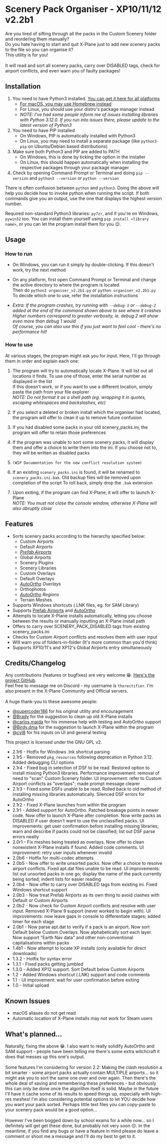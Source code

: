 # Scenery Pack Organiser - XP10/11/12 v2.2b1

Are you tired of sifting through all the packs in the Custom Scenery folder and reordering them manually?\
Do you hate having to start and quit X-Plane just to add new scenery packs to the file so you can organise it?\
This utility is for you!\
<br>
It will read and sort all scenery packs, carry over DISABLED tags, check for airport conflicts, and even warn you of faulty packages! 


## Installation
1. You need to have Python3 installed. [You can get it here for all platforms](https://www.python.org/downloads/)
    - [For macOS, you may use Homebrew instead](https://docs.python-guide.org/starting/install3/osx/)
    - For Linux, you should use your distro's package manager instead
    - *NOTE: I've had some people inform me of issues installing libraries with Python 3.12.0. If you run into issues there, please update to the latest version of Python3*
2. You need to have PIP installed
    - On Windows, PIP is automatically installed with Python3
    - On Linux, you may need to install a separate package (like `python3-pip` on Ubuntu/Debian based distributions)
3. Make sure both Python3 and PIP are added to PATH
    - On Windows, this is done by ticking the option in the installer
    - On Linux, this should happen automatically when installing the respective packages through your package manager
4. Check by opening Command Prompt or Terminal and doing `pip --version` and `python3 --version` or `python --version`

There is often confusion between `python` and `python3`. Doing the above will help you decide how to invoke python when running the script. If both commands give you an output, use the one that displays the highest version number.
<br>

Required non-standard Python3 libraries: `py7zr`, and if you're on Windows, `pywin32` too. You can install them yourself using `pip install <library name>`, or you can let the program install them for you :wink:.

## Usage
### How to run
- On Windows, you can run it simply by double-clicking. If this doesn't work, try the next method

- On any platform, first open Command Prompt or Terminal and change the active directory to where the program is located\
Then do `python3 organiser_v2.2b1.py` or `python organiser_v2.2b1.py`\
To decide which one to use, refer the installation instructions

- *Extra: If the program crashes, try running with `--debug-1` or `--debug-2` added at the end of the command shown above to see where it crashes*\
*Higher numbers correspond to greater verbosity, ie. debug 2 will show even more than debug 1 would*\
*Of course, you can also use this if you just want to feel cool - there's no performance hit!*


### How to use
At various stages, the program might ask you for input. Here, I'll go through them in order and explain each one:
1. The program will try to automatically locate X-Plane. It will list out all locations it finds. To use one of those, enter the serial number as displayed in the list\
If this doesn't work, or if you want to use a different location, simply paste the path from your file explorer\
*NOTE: Do not format it as a shell path (eg. wrapping it in quotes, escaping whitespaces and backslashes, etc)*

2. If you select a deleted or broken install which the organiser had located, the program will offer to clean it up to remove future confusion

3. If you had disabled some packs in your old scenery_packs.ini, the program will offer to retain those preferences

4. If the program was unable to sort some scenery packs, it will display them and offer a choice to write them into the ini. If you choose not to, they will be written as disabled packs

5. `(WIP Documentation for the new conflict resolution system)`

6. If an existing `scenery_packs.ini` is found, it will be renamed to `scenery_packs.ini.bak`. Old backup files will be removed upon completion of the script
To roll back, simply drop the `.bak` extension

7. Upon exiting, if the program can find X-Plane, it will offer to launch X-Plane\
*NOTE: You must not close the console window, otherwise X-Plane will also abruptly close*


## Features
- Sorts scenery packs according to the hierarchy specified below:
    - Custom Airports
    - Default Airports
    - *[Prefab Airports](https://forums.x-plane.org/index.php?/files/file/27582-prefab-scenery-for-25000-airports/)*
    - Global Airports
    - Scenery Plugins
    - Scenery Libraries
    - Custom Overlays
    - Default Overlays
    - *[AutoOrtho](https://forums.x-plane.org/index.php?/forums/topic/259020-autoortho-streaming-ortho-imagery-for-x-plane-12-and-11/) Overlays*
    - Orthophotos
    - *[AutoOrtho](https://forums.x-plane.org/index.php?/forums/topic/259020-autoortho-streaming-ortho-imagery-for-x-plane-12-and-11/) Regions*
    - Terrain Meshes
- Supports Windows shortcuts (.LNK files, eg. for SAM Library)
- Supports [Prefab Airports](https://forums.x-plane.org/index.php?/files/file/27582-prefab-scenery-for-25000-airports/) and [AutoOrtho](https://forums.x-plane.org/index.php?/forums/topic/259020-autoortho-streaming-ortho-imagery-for-x-plane-12-and-11/)
- Attempts to locate X-Plane installs automatically, letting you choose between the results or manually inputting an X-Plane install path
- Offers to carry over SCENERY_PACK_DISABLED tags from existing scenery_packs.ini
- Checks for Custom Airport conflicts and resolves them with user input
- Will warn you of folders-in-folder (It's more common than you'd think)
- Supports XP10/11's and XP12's Global Airports entry simultaneously


## Credits/Changelog
Any contributions (features or bugfixes) are very welcome :grin:. [Here's the project GitHub](https://github.com/therectifier/SceneryPacksOrganiser/).\
Feel free to message me on Discord - my username is `therectifier`. I'm also present in the X-Plane Community and Official servers.\
<br>
A huge thank-you to these awesome people:
- [@supercoder186](https://forums.x-plane.org/index.php?/profile/567626-supercoder186/) for his original utility and encouragement 
- [@Brady](https://forums.x-plane.org/index.php?/profile/7654-brady/) for the suggestion to clean up old X-Plane installs
- [@carlos maida](https://forums.x-plane.org/index.php?/profile/113644-carlos-maida/) for his immense help with testing and AutoOrtho support
- [@Birdy.dma](https://forums.x-plane.org/index.php?/profile/147165-birdydma/) for the suggestion to launch X-Plane within the program
- [@cyl8](https://forums.x-plane.org/index.php?/profile/327870-cyl8/) for his inputs on UI and general testing

This project is licensed under the GNU GPL v2.
- 2.1r6 - Hotfix for Windows .lnk shortcut parsing
- 2.1r5 - Removed `pkg_resources` following deprecation in Python 3.12. Added debugging CLI options
- 2.1r4 - Fixed bug in selection of DSF to be read. Restored option to install missing Python3 libraries. Performance improvement: removal of need to "scan" Custom Scenery folder. UI improvement: refer to Custom Airport conflicts as "overlaps"; made prompt message clearer
- 2.1r3 - Fixed some DSFs unable to be read. Rolled back to old method of installing missing libraries automatically. Silenced DSF errors for AutoOrtho
- 2.1r2 - Fixed X-Plane launches from within the program
- 2.1r1 - Added support for AutoOrtho. Patched breakage points in newer code. Now offer to launch X-Plane after completion. Now write packs as DISABLED if user doesn't want to use the unclassified packs. UI improvements: get user confirmation before installing missing libraries; warn and describe if packs could not be classified; list out DSF parse errors neatly
- 2.0r1 - Fix meshes being treated as overlays. Now offer to clean nonexistent X-Plane installs if found. Added code comments. UI improvement: retry user inputs whenever invalid
- 2.0b6 - Hotfix for multi-codec attempts
- 2.0b5 - Now offer to write unsorted packs. Now offer a choice to resolve airport conflicts. Fixed apt.dat files unable to be read. UI improvements: list out unsorted packs in one go; display the name of the pack currently being sorted; indent lists for easier reading
- 2.0b4 - Now offer to carry over DISABLED tags from existing ini. Fixed Windows shortcut support
- 2.0b3 - Now treat Prefab Airports as its own thing to avoid clashes with Default or Custom Airports
- 2.0b2 - Now check for Custom Airport conflicts and resolve with user input. Removed X-Plane 9 support (never worked to begin with). UI improvements: now leave gaps in console to differentiate stages; added timer for each stage
- 2.0b1 - Now parse apt.dat to verify if a pack is an airport. Now sort Default below Custom Overlays. Now alphabetically sort each layer. Now support "Earth Nav data" and other non-conventional capitalisations within packs
- 1.4b1 - Now attempt to locate XP installs (only available for direct downloads)
- 1.3.2 - Hotfix for syntax error
- 1.3.1 - Fixed packs getting jumbled
- 1.3.0 - Added XP12 support. Sort Default below Custom Airports
- 1.2 - Added Windows shortcut (.LNK) support and code comments
- 1.1 - UI improvement: wait for user confirmation before exiting
- 1.0 - Initial upload


## Known Issues
- macOS aliases do not get read
- Automatic location of X-Plane installs may not work for Steam users

## What's planned...
Naturally, fixing the above :grin:. I also want to really solidify AutoOrtho and SAM support - people have been telling me there's some extra witchcraft it does that messes up this one's output.\
<br>
Some features I'm considering for version 2.2: Making the clash resolution a bit smarter - some airport packs actually contain MULTIPLE airports... so it might ask you to sort the same one over and over again. Then there's the whole deal of saving and remembering these preferences - but obviously this can only be done once the algorithm itself is solid. Maybe in the future I'll have it cache some of its results to speed things up, especially with high-res meshes! I'm also considering potential options to let YOU decide how you want your pack sorted. Perhaps little text files you can copy-paste to your scenery pack would be a good option...\
<br>
However I've been bogged down by school exams for a while now... so I definitely will get get these done, but probably not very soon :pensive:. In the meantime, if you find any bugs or have a feature in mind please do leave a comment or shoot me a message and I'll do my best to get to it.
